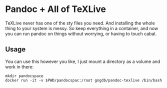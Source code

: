 
Pandoc + All of TeXLive
=======================

TeXLive never has one of the sty files you need. And installing the whole
thing to your system is messy. So keep everything in a container, and now
you can run pandoc on things without worrying, or having to touch cabal.

Usage
-----

You can use this however you like, I just mount a directory as a volume and
work in there:

```
mkdir pandocspace
docker run -it -v $PWD/pandocspac:/root gngdb/pandoc-texlive /bin/bash
```
